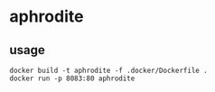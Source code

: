 # aphrodite

## usage
```shell script
docker build -t aphrodite -f .docker/Dockerfile .
docker run -p 8083:80 aphrodite 
```
